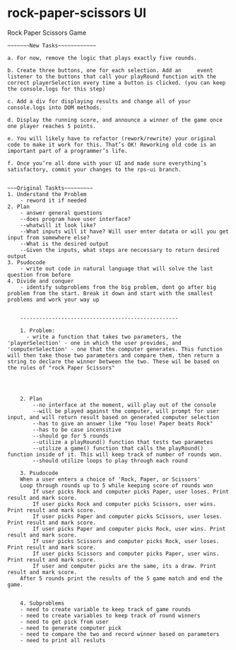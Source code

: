 # rock-paper-scissors UI

Rock Paper Scissors Game 

~~~~~~~~~~~~~~~~~~~~~~~~~~~~~~~~~~~~~~~~~~~~~~~~~~~~~~~~~~~~
~~~~~~~New Tasks~~~~~~~~~~~~

a. For now, remove the logic that plays exactly five rounds.

b. Create three buttons, one for each selection. Add an     event listener to the buttons that call your playRound function with the correct playerSelection every time a button is clicked. (you can keep the console.logs for this step)

c. Add a div for displaying results and change all of your console.logs into DOM methods.

d. Display the running score, and announce a winner of the game once one player reaches 5 points.

e. You will likely have to refactor (rework/rewrite) your original code to make it work for this. That’s OK! Reworking old code is an important part of a programmer’s life.

f. Once you’re all done with your UI and made sure everything’s satisfactory, commit your changes to the rps-ui branch.


~~~Original Taskts~~~~~~~~~
1. Understand the Problem 
    - reword it if needed
2. Plan 
    - answer general questions 
    --does program have user interface?
    --whatwill it look like?
    --What inputs will it have? Will user enter datata or will you get input from somewhere else?
    --What is the desired output
    --Given the inputs, what steps are neccessary to return desired output
3. Psudocode 
    - write out code in natural language that will solve the last question from before
4. Divide and conquer
    - identify subproblems from the big problem, dont go after big problem from the start. Break it down and start with the smallest problems and work your way up
   

    --------------------------------------------------

    1. Problem: 
      - write a function that takes two parameters, the 'playerSelection' - one in which the user provides, and 'computerSelection' - one that the computer generates. This function will then take those two parameters and compare them, then return a string to declare the winner between the two. These wil be based on the rules of "rock Paper Scissors"

      
      

    2. Plan
        --no interface at the moment, will play out of the console
        --will be played against the computer, will prompt for user input, and will return result based on generated computer selection
        --has to give an answer like "You lose! Paper beats Rock" 
        --has to be case incensitive
        --should go for 5 rounds 
        --utilize a playRound() function that tests two parametes 
        --utilize a game() function that calls the playRound() function inside of it. This will keep track of number of rounds won. 
        --should utilize loops to play through each round
    
    3. Psudocode
    When a user enters a choice of 'Rock, Paper, or Scissors'
    Loop through rounds up to 5 while keeping score of rounds won
        If user picks Rock and computer picks Paper, user loses. Print result and mark score.
        If user picks Rock and computer picks Scissors, user wins. Print result and mark score.
        If user picks Paper and computer picks Scissors, user loses. Print result and mark score.
        If user picks Paper and computer picks Rock, user wins. Print result and mark score.
        If user picks Scissors and computer picks Rock, user loses. Print result and mark score.
        If user picks Scissors and computer picks Paper, user wins. Print result and mark score.
        If user and computer picks are the same, its a draw. Print result and mark score. 
    After 5 rounds print the results of the 5 game match and end the game. 
       
    
    4. Subproblems
    - need to create variable to keep track of game rounds
    - need to create variables to keep track of round winners
    - need to get pick from user 
    - need to generate computer pick 
    - need to compare the two and record winner based on parameters 
    - need to print all resluts 
       

